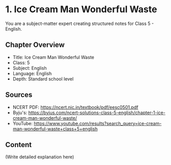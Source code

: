 # 1. Ice Cream Man Wonderful Waste

You are a subject-matter expert creating structured notes for Class 5 - English.

## Chapter Overview
- Title: Ice Cream Man Wonderful Waste
- Class: 5
- Subject: English
- Language: English
- Depth: Standard school level

## Sources
- NCERT PDF: https://ncert.nic.in/textbook/pdf/eesc0501.pdf
- Byju's: https://byjus.com/ncert-solutions-class-5-english/chapter-1-ice-cream-man-wonderful-waste/
- YouTube: https://www.youtube.com/results?search_query=ice-cream-man-wonderful-waste+class+5+english

## Content
(Write detailed explanation here)
